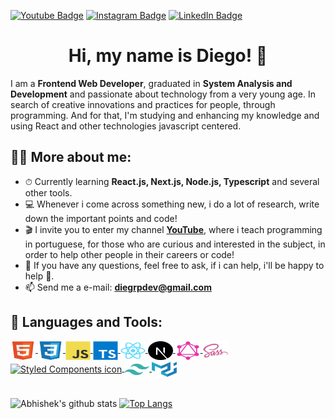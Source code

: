 [![Youtube Badge](https://img.shields.io/badge/-YouTube-373737?style=flat&logo=youtube&logoColor=white)](https://www.youtube.com/) 
[![Instagram Badge](https://img.shields.io/badge/-Instagram-373737?style=flat&logo=instagram&logoColor=white)](https://www.instagram.com/) 
[![LinkedIn Badge](https://img.shields.io/badge/-LinkedIn-373737?style=flat&logo=linkedin&logoColor=white)](https://www.linkedin.com/in/) 

<h1 align="center">Hi, my name is <b>Diego</b>! 🤙</h1>

I am a <b>Frontend Web Developer</b>, graduated in <b>System Analysis and Development</b> and
passionate about technology from a very young age. In search of creative innovations
and practices for people, through programming. And for that, I'm studying and
enhancing my knowledge and using React and other technologies javascript centered.

## 👨‍💻 More about me:

<!--
- 🔭 I’m currently working on: A procura...
-->
- ⏱ Currently learning <b>React.js, Next.js, Node.js, Typescript</b> and several other tools.
- 💻 Whenever i come across something new, i do a lot of research, write down the important points and code!
- 🎬 I invite you to enter my channel <b>[YouTube](https://www.youtube.com/)</b>, where i teach programming
in portuguese, for those who are curious and interested in the subject, in order to help
other people in their careers or code!
- 💬 If you have any questions, feel free to ask, if i can help, i'll be happy to help 🤝.
- 📫 Send me a e-mail: <b>diegrpdev@gmail.com</b>

## 🚀 Languages ​​and Tools:

<a href="https://developer.mozilla.org/en-US/docs/Web/HTML" target="_blank"> <img align="center" alt="HTML5 icon" height="30" width="40" src="https://github.com/devicons/devicon/blob/master/icons/html5/html5-original.svg"> </a>
<a href="https://developer.mozilla.org/en-US/docs/Web/CSS" target="_blank"> <img align="center" alt="CSS3 icon" height="30" width="40" src="https://github.com/devicons/devicon/blob/master/icons/css3/css3-original.svg"> </a>
<a href="https://developer.mozilla.org/en-US/docs/Web/JavaScript" target="_blank"> <img align="center" alt="Javascript icon" height="30" width="40" src="https://github.com/devicons/devicon/blob/master/icons/javascript/javascript-original.svg"> </a>
<a href="https://www.typescriptlang.org" target="_blank"> <img align="center" alt="Typescript icon" height="30" width="40" src="https://github.com/devicons/devicon/blob/master/icons/typescript/typescript-original.svg"> </a>
<a href="https://pt-br.reactjs.org" target="_blank"> <img align="center" alt="React icon" height="30" width="40" src="https://github.com/devicons/devicon/blob/master/icons/react/react-original.svg"> </a>
<a href="https://nextjs.org/" target="_blank"> <img align="center" alt="NextJS icon" height="30" width="40" src="https://github.com/devicons/devicon/blob/master/icons/nextjs/nextjs-original.svg"> </a>
<a href="https://graphql.org/" target="_blank"> <img align="center" alt="GRAPHQL icon" height="30" width="40" src="https://github.com/devicons/devicon/blob/master/icons/graphql/graphql-plain.svg"> </a> 
<a href="https://sass-lang.com/" target="_blank"> <img align="center" alt="SASS icon" height="30" width="40" src="https://github.com/devicons/devicon/blob/master/icons/sass/sass-original.svg"> </a>
<a href="https://styled-components.com/" target="_blank"> <img align="center" alt="Styled Components icon" height="30" width="40" src="https://styled-components.com/logo.png"> </a>
<a href="https://tailwindcss.com/" target="_blank"> <img align="center" alt="TailwindCSS icon" height="30" width="40" src="https://github.com/devicons/devicon/blob/master/icons/tailwindcss/tailwindcss-plain.svg"> </a>
<a href="https://mui.com/" target="_blank"> <img align="center" alt="MUI (Material UI) icon" height="30" width="40" src="https://github.com/devicons/devicon/blob/master/icons/materialui/materialui-original.svg"> </a>
<br/>
<br/>

![Abhishek's github stats](https://github-readme-stats.vercel.app/api?username=diegrp&show_icons=true&hide_border=true)
[![Top Langs](https://github-readme-stats.vercel.app/api/top-langs/?username=diegrp&layout=compact)](https://github.com/anuraghazra/github-readme-stats)
